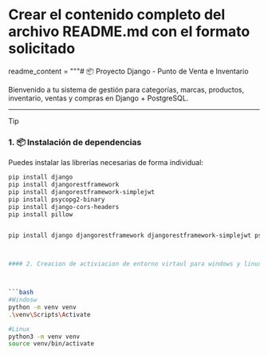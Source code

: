 # Crear el contenido completo del archivo README.md con el formato solicitado

readme_content = """# 📦 Proyecto Django - Punto de Venta e Inventario

Bienvenido a tu sistema de gestión para categorías, marcas, productos, inventario, ventas y compras en Django + PostgreSQL.

---

>[!TIP]
> ### 1. 📦 Instalación de dependencias
> Puedes instalar las librerías necesarias de forma individual:
```bash
pip install django
pip install djangorestframework
pip install djangorestframework-simplejwt
pip install psycopg2-binary
pip install django-cors-headers
pip install pillow


pip install django djangorestframework djangorestframework-simplejwt psycopg2 django-cors-headers pillow



#### 2. Creacion de activiacion de entorno virtaul para windows y linux 



```bash
#Windosw
python -m venv venv
.\venv\Scripts\Activate

#Linux
python3 -m venv venv
source venv/bin/activate

```
